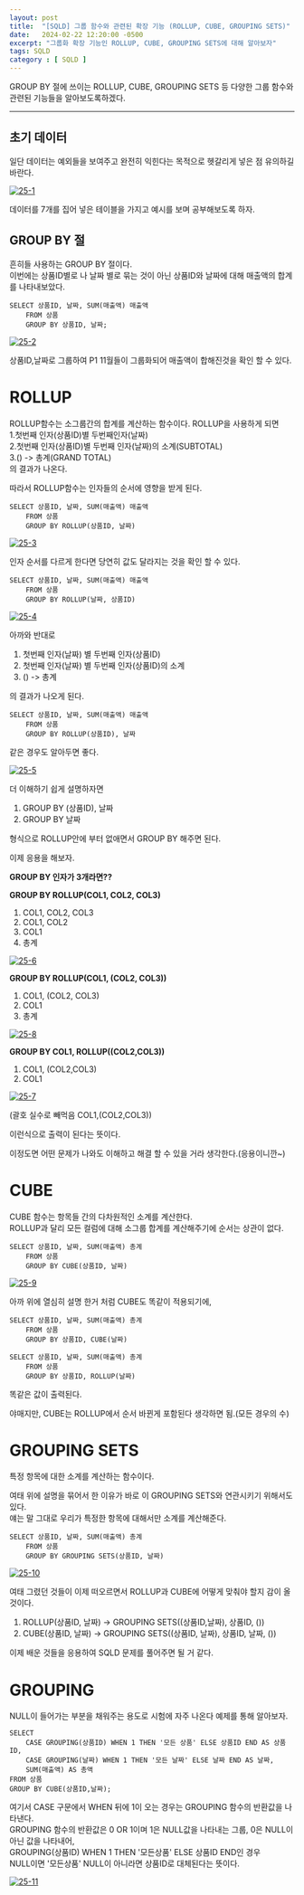 ```yaml
---
layout: post
title:  "[SQLD] 그룹 함수와 관련된 확장 기능 (ROLLUP, CUBE, GROUPING SETS)"
date:   2024-02-22 12:20:00 -0500
excerpt: "그룹화 확장 기능인 ROLLUP, CUBE, GROUPING SETS에 대해 알아보자"
tags: SQLD
category : [ SQLD ]
---
```



GROUP BY 절에 쓰이는 ROLLUP, CUBE, GROUPING SETS 등 다양한 그룹 함수와 관련된 기능들을 알아보도록하겠다.

---

## 초기 데이터

일단 데이터는 예외들을 보여주고 완전히 익힌다는 목적으로 헷갈리게 넣은 점 유의하길 바란다.

<a href="https://imgbb.com/"><img src="https://i.ibb.co/mbfpb55/25-1.png" alt="25-1" border="0"></a>

데이터를 7개를 집어 넣은 테이블을 가지고 예시를 보며 공부해보도록 하자.  

## GROUP BY 절

흔히들 사용하는 GROUP BY 절이다.  
이번에는 상품ID별로 나 날짜 별로 묶는 것이 아닌 상품ID와 날짜에 대해 매출액의 합계를 나타내보았다.

```
SELECT 상품ID, 날짜, SUM(매출액) 매출액
    FROM 상품
    GROUP BY 상품ID, 날짜;
```

<a href="https://imgbb.com/"><img src="https://i.ibb.co/qs1zhRh/25-2.png" alt="25-2" border="0"></a>

상품ID,날짜로 그룹하여 P1 11월들이 그룹화되어 매출액이 합해진것을 확인 할 수 있다.  


# ROLLUP

ROLLUP함수는 소그룹간의 합계를 계산하는 함수이다. ROLLUP을 사용하게 되면  
1.첫번째 인자(상품ID)별 두번째인자(날짜)  
2.첫번째 인자(상품ID)별 두번째 인자(날짜)의 소계(SUBTOTAL)  
3.() -> 총계(GRAND TOTAL)  
의 결과가 나온다.

따라서 ROLLUP함수는 인자들의 순서에 영향을 받게 된다.

```
SELECT 상품ID, 날짜, SUM(매출액) 매출액
    FROM 상품
    GROUP BY ROLLUP(상품ID, 날짜)
```

<a href="https://imgbb.com/"><img src="https://i.ibb.co/PYS5T9F/25-3.jpg" alt="25-3" border="0"></a>

인자 순서를 다르게 한다면 당연히 값도 달라지는 것을 확인 할 수 있다.

```
SELECT 상품ID, 날짜, SUM(매출액) 매출액
    FROM 상품
    GROUP BY ROLLUP(날짜, 상품ID)
```

<a href="https://imgbb.com/"><img src="https://i.ibb.co/BgSzV9P/25-4.jpg" alt="25-4" border="0"></a>

아까와 반대로 
1. 첫번째 인자(날짜) 별 두번째 인자(상품ID)  
2. 첫번째 인자(날짜) 별 두번째 인자(상품ID)의 소계  
3. () -> 총계  

의 결과가 나오게 된다.

```
SELECT 상품ID, 날짜, SUM(매출액) 매출액
    FROM 상품
    GROUP BY ROLLUP(상품ID), 날짜
```

같은 경우도 알아두면 좋다.  

<a href="https://imgbb.com/"><img src="https://i.ibb.co/FHvsv9W/25-5.jpg" alt="25-5" border="0"></a>

더 이해하기 쉽게 설명하자면
1. GROUP BY (상품ID), 날짜
2. GROUP BY 날짜

형식으로 ROLLUP안에 부터 없애면서 GROUP BY 해주면 된다.  

이제 응용을 해보자.  

**GROUP BY 인자가 3개라면??**  

**GROUP BY ROLLUP(COL1, COL2, COL3)**
1. COL1, COL2, COL3
2. COL1, COL2
3. COL1
4. 총계

<a href="https://ibb.co/NYwYkyQ"><img src="https://i.ibb.co/ysLsMQG/25-6.jpg" alt="25-6" border="0"></a>

**GROUP BY ROLLUP(COL1, (COL2, COL3))**
1. COL1, (COL2, COL3)
2. COL1
3. 총계

<a href="https://ibb.co/pv5FCbC"><img src="https://i.ibb.co/99S5RcR/25-8.jpg" alt="25-8" border="0"></a>

**GROUP BY COL1, ROLLUP((COL2,COL3))**
1. COL1, (COL2,COL3)
2. COL1

<a href="https://imgbb.com/"><img src="https://i.ibb.co/nkChpLc/25-7.jpg" alt="25-7" border="0"></a>

(괄호 실수로 빼먹음 COL1,(COL2,COL3))

이런식으로 출력이 된다는 뜻이다.

이정도면 어떤 문제가 나와도 이해하고 해결 할 수 있을 거라 생각한다.(응용이니깐~)

# CUBE

CUBE 함수는 항목들 간의 다차원적인 소계를 계산한다.  
 ROLLUP과 달리 모든 컬럼에 대해 소그룹 합계를 계산해주기에 순서는 상관이 없다.

```
SELECT 상품ID, 날짜, SUM(매출액) 총계
    FROM 상품
    GROUP BY CUBE(상품ID, 날짜)
```

<a href="https://imgbb.com/"><img src="https://i.ibb.co/gwL2Rfq/25-9.jpg" alt="25-9" border="0"></a>

아까 위에 열심히 설명 한거 처럼 CUBE도 똑같이 적용되기에,

```
SELECT 상품ID, 날짜, SUM(매출액) 총계
    FROM 상품
    GROUP BY 상품ID, CUBE(날짜)
```

```
SELECT 상품ID, 날짜, SUM(매출액) 총계
    FROM 상품
    GROUP BY 상품ID, ROLLUP(날짜)
```

똑같은 값이 출력된다.

야매지만,
CUBE는 ROLLUP에서 순서 바뀐게 포함된다 생각하면 됨.(모든 경우의 수)


# GROUPING SETS

특정 항목에 대한 소계를 계산하는 함수이다.  

여태 위에 설명을 묶어서 한 이유가 바로 이 GROUPING SETS와 연관시키기 위해서도 있다.  
얘는 말 그대로 우리가 특정한 항목에 대해서만 소계를 계산해준다.  

```
SELECT 상품ID, 날짜, SUM(매출액) 총계
    FROM 상품
    GROUP BY GROUPING SETS(상품ID, 날짜)
```

<a href="https://imgbb.com/"><img src="https://i.ibb.co/HC62GD9/25-10.jpg" alt="25-10" border="0"></a>

여태 그렸던 것들이 이제 떠오르면서 ROLLUP과 CUBE에 어떻게 맞춰야 할지 감이 올 것이다.

1. ROLLUP(상품ID, 날짜) -> GROUPING SETS((상품ID,날짜), 상품ID, ())
2. CUBE(상품ID, 날짜) -> GROUPING SETS((상품ID, 날짜), 상품ID, 날짜, ())

이제 배운 것들을 응용하여 SQLD 문제를 풀어주면 될 거 같다.


# GROUPING

NULL이 들어가는 부분을 채워주는 용도로 시험에 자주 나온다 예제를 통해 알아보자.  


```
SELECT 
    CASE GROUPING(상품ID) WHEN 1 THEN '모든 상품' ELSE 상품ID END AS 상품ID,
    CASE GROUPING(날짜) WHEN 1 THEN '모든 날짜' ELSE 날짜 END AS 날짜,
    SUM(매출액) AS 총액
FROM 상품
GROUP BY CUBE(상품ID,날짜);
```

여기서 CASE 구문에서 WHEN 뒤에 1이 오는 경우는 GROUPING 함수의 반환값을 나타낸다.  
 GROUPING 함수의 반환값은 0 OR 1이며 1은 NULL값을 나타내는 그룹, 0은 NULL이 아닌 값을 나타내어,  
GROUPING(상품ID) WHEN 1 THEN '모든상품' ELSE 상품ID END인 경우  
NULL이면 '모든상품' NULL이 아니라면 상품ID로 대체된다는 뜻이다.  


<a href="https://imgbb.com/"><img src="https://i.ibb.co/z57xfsb/25-11.png" alt="25-11" border="0"></a>

